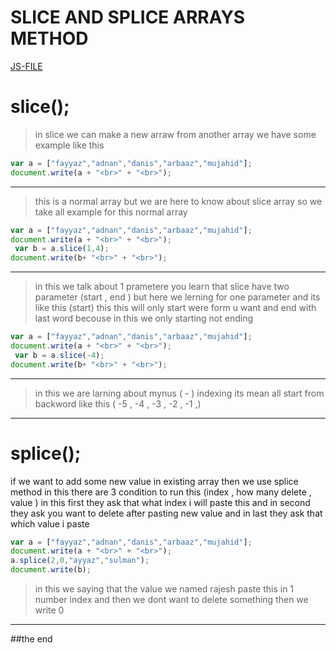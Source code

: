 # SLICE AND SPLICE ARRAYS METHOD
[JS-FILE](/js/41-slice-and-splice-array-method.js)
# slice();
>in slice we can make a new arraw from another array we have some example like this
```javascript
var a = ["fayyaz","adnan","danis","arbaaz","mujahid"];
document.write(a + "<br>" + "<br>");
```
---
>this is a normal array but we are here to know about slice array so we take all example for this normal array
```javascript
var a = ["fayyaz","adnan","danis","arbaaz","mujahid"];
document.write(a + "<br>" + "<br>");
 var b = a.slice(1,4);
document.write(b+ "<br>" + "<br>");

```
---
>in this we talk about 1 prametere you learn that slice have two parameter (start , end ) but here we lerning for one parameter and its like this (start) this this will only start were form u want and end with last word becouse in this we only starting not ending
```javascript
var a = ["fayyaz","adnan","danis","arbaaz","mujahid"];
document.write(a + "<br>" + "<br>");
 var b = a.slice(-4);
document.write(b+ "<br>" + "<br>");

```
---
>in this we are larning about mynus ( - ) indexing its mean all start from backword like this ( -5 , -4 , -3 , -2 , -1 ,)

---
# splice();
if we want to add some new value in existing array then we use splice method in this there are 3 condition to run this (index , how many delete , value ) in this first they ask that what index i will paste this and in second they ask you want to delete after pasting new value and in last they ask that which value i paste

```javascript
var a = ["fayyaz","adnan","danis","arbaaz","mujahid"];
document.write(a + "<br>" + "<br>");
a.splice(2,0,"ayyaz","sulman");
document.write(b);

```
>in this we saying that the value we named rajesh paste this in 1 number index and then we dont want to delete something then we write 0
---
##the end

